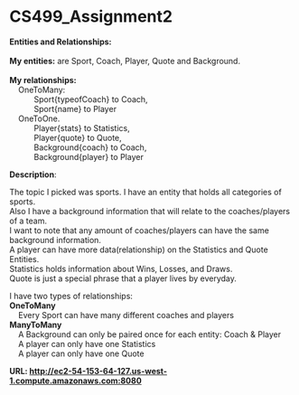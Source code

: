 # CS499_Assignment2

<b>Entities and Relationships:</b><br><br>
<b>My entities:</b> are Sport, Coach, Player, Quote and Background.<br><br>
<b>My relationships:</b><br>
&nbsp;&nbsp;&nbsp;&nbsp;OneToMany: <br>
&nbsp;&nbsp;&nbsp;&nbsp;&nbsp;&nbsp;&nbsp;&nbsp;&nbsp;&nbsp;&nbsp;Sport{typeofCoach} to Coach, <br>
&nbsp;&nbsp;&nbsp;&nbsp;&nbsp;&nbsp;&nbsp;&nbsp;&nbsp;&nbsp;&nbsp;Sport{name} to Player <br>
&nbsp;&nbsp;&nbsp;&nbsp;OneToOne. <br>
&nbsp;&nbsp;&nbsp;&nbsp;&nbsp;&nbsp;&nbsp;&nbsp;&nbsp;&nbsp;&nbsp;Player{stats} to Statistics, <br>
&nbsp;&nbsp;&nbsp;&nbsp;&nbsp;&nbsp;&nbsp;&nbsp;&nbsp;&nbsp;&nbsp;Player{quote} to Quote, <br>
&nbsp;&nbsp;&nbsp;&nbsp;&nbsp;&nbsp;&nbsp;&nbsp;&nbsp;&nbsp;&nbsp;Background{coach} to Coach, <br>
&nbsp;&nbsp;&nbsp;&nbsp;&nbsp;&nbsp;&nbsp;&nbsp;&nbsp;&nbsp;&nbsp;Background{player} to Player <br>

<b>Description</b>:<br>
<p>The topic I picked was sports. I have an entity that holds all categories of sports.<br>
   Also I have a background information that will relate to the coaches/players of a team.<br>
   I want to note that any amount of coaches/players can have the same background information.<br>
   A player can have more data(relationship) on the Statistics and Quote Entities.<br> 
   Statistics holds information about Wins, Losses, and Draws.<br>
   Quote is just a special phrase that a player lives by everyday.</p>
   
   I have two types of relationships:<br>
   <b>OneToMany</b><br>
   &nbsp;&nbsp;&nbsp;&nbsp;Every Sport can have many different coaches and players<br>
   <b>ManyToMany</b><br>
   &nbsp;&nbsp;&nbsp;&nbsp;A Background can only be paired once for each entity: Coach & Player <br>
   &nbsp;&nbsp;&nbsp;&nbsp;A player can only have one Statistics<br>
   &nbsp;&nbsp;&nbsp;&nbsp;A player can only have one Quote<br>

<b>URL<b/>: http://ec2-54-153-64-127.us-west-1.compute.amazonaws.com:8080 <br>

